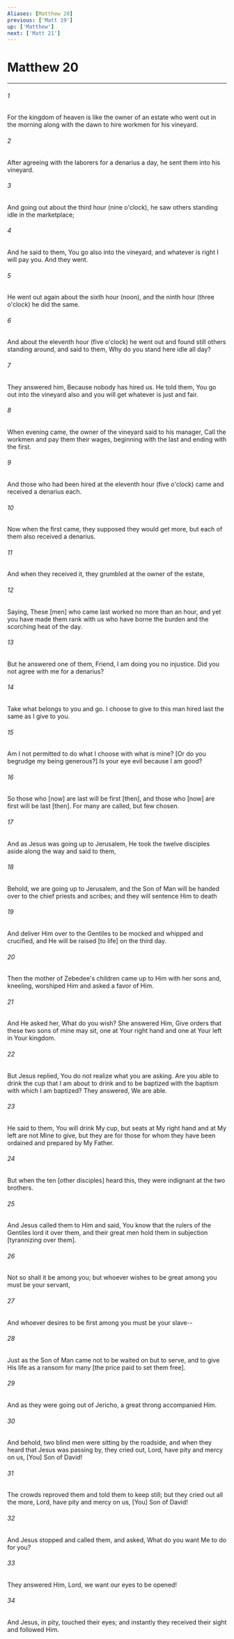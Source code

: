 ```yaml
---
Aliases: [Matthew 20]
previous: ['Matt 19']
up: ['Matthew']
next: ['Matt 21']
---
```

# Matthew 20

***


###### 1 


For the kingdom of heaven is like the owner of an estate who went out in the morning along with the dawn to hire workmen for his vineyard. 


###### 2 


After agreeing with the laborers for a denarius a day, he sent them into his vineyard. 


###### 3 


And going out about the third hour (nine o'clock), he saw others standing idle in the marketplace; 


###### 4 


And he said to them, You go also into the vineyard, and whatever is right I will pay you. And they went. 


###### 5 


He went out again about the sixth hour (noon), and the ninth hour (three o'clock) he did the same. 


###### 6 


And about the eleventh hour (five o'clock) he went out and found still others standing around, and said to them, Why do you stand here idle all day? 


###### 7 


They answered him, Because nobody has hired us. He told them, You go out into the vineyard also and you will get whatever is just and fair. 


###### 8 


When evening came, the owner of the vineyard said to his manager, Call the workmen and pay them their wages, beginning with the last and ending with the first. 


###### 9 


And those who had been hired at the eleventh hour (five o'clock) came and received a denarius each. 


###### 10 


Now when the first came, they supposed they would get more, but each of them also received a denarius. 


###### 11 


And when they received it, they grumbled at the owner of the estate, 


###### 12 


Saying, These [men] who came last worked no more than an hour, and yet you have made them rank with us who have borne the burden and the scorching heat of the day. 


###### 13 


But he answered one of them, Friend, I am doing you no injustice. Did you not agree with me for a denarius? 


###### 14 


Take what belongs to you and go. I choose to give to this man hired last the same as I give to you. 


###### 15 


Am I not permitted to do what I choose with what is mine? [Or do you begrudge my being generous?] Is your eye evil because I am good? 


###### 16 


So those who [now] are last will be first [then], and those who [now] are first will be last [then]. For many are called, but few chosen. 


###### 17 


And as Jesus was going up to Jerusalem, He took the twelve disciples aside along the way and said to them, 


###### 18 


Behold, we are going up to Jerusalem, and the Son of Man will be handed over to the chief priests and scribes; and they will sentence Him to death 


###### 19 


And deliver Him over to the Gentiles to be mocked and whipped and crucified, and He will be raised [to life] on the third day. 


###### 20 


Then the mother of Zebedee's children came up to Him with her sons and, kneeling, worshiped Him and asked a favor of Him. 


###### 21 


And He asked her, What do you wish? She answered Him, Give orders that these two sons of mine may sit, one at Your right hand and one at Your left in Your kingdom. 


###### 22 


But Jesus replied, You do not realize what you are asking. Are you able to drink the cup that I am about to drink and to be baptized with the baptism with which I am baptized? They answered, We are able. 


###### 23 


He said to them, You will drink My cup, but seats at My right hand and at My left are not Mine to give, but they are for those for whom they have been ordained and prepared by My Father. 


###### 24 


But when the ten [other disciples] heard this, they were indignant at the two brothers. 


###### 25 


And Jesus called them to Him and said, You know that the rulers of the Gentiles lord it over them, and their great men hold them in subjection [tyrannizing over them]. 


###### 26 


Not so shall it be among you; but whoever wishes to be great among you must be your servant, 


###### 27 


And whoever desires to be first among you must be your slave-- 


###### 28 


Just as the Son of Man came not to be waited on but to serve, and to give His life as a ransom for many [the price paid to set them free]. 


###### 29 


And as they were going out of Jericho, a great throng accompanied Him. 


###### 30 


And behold, two blind men were sitting by the roadside, and when they heard that Jesus was passing by, they cried out, Lord, have pity and mercy on us, [You] Son of David! 


###### 31 


The crowds reproved them and told them to keep still; but they cried out all the more, Lord, have pity and mercy on us, [You] Son of David! 


###### 32 


And Jesus stopped and called them, and asked, What do you want Me to do for you? 


###### 33 


They answered Him, Lord, we want our eyes to be opened! 


###### 34 


And Jesus, in pity, touched their eyes; and instantly they received their sight and followed Him.

